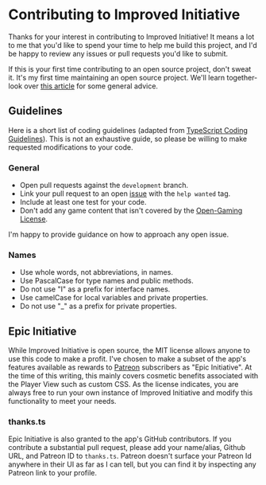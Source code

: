 # Contributing to Improved Initiative

Thanks for your interest in contributing to Improved Initiative! It means a lot to me that you'd like to spend your time to help me build this project, and I'd be happy to review any issues or pull requests you'd like to submit.

If this is your first time contributing to an open source project, don't sweat it. It's my first time maintaining an open source project. We'll learn together- look over [this article](https://opensource.guide/how-to-contribute/) for some general advice.

## Guidelines
Here is a short list of coding guidelines (adapted from [TypeScript Coding Guidelines](https://github.com/Microsoft/TypeScript/wiki/Coding-guidelines)). This is not an exhaustive guide, so please be willing to make requested modifications to your code.

### General
* Open pull requests against the `development` branch.
* Link your pull request to an open [issue](https://github.com/cynicaloptimist/improved-initiative/labels/help%20wanted) with the `help wanted` tag.
* Include at least one test for your code.
* Don't add any game content that isn't covered by the [Open-Gaming License](http://dnd.wizards.com/articles/features/systems-reference-document-srd).

I'm happy to provide guidance on how to approach any open issue.

### Names
* Use whole words, not abbreviations, in names.
* Use PascalCase for type names and public methods.
* Do not use "I" as a prefix for interface names.
* Use camelCase for local variables and private properties.
* Do not use "_" as a prefix for private properties.

## Epic Initiative
While Improved Initiative is open source, the MIT license allows anyone to use this code to make a profit. I've chosen to make a subset of the app's features available as rewards to [Patreon](https://www.patreon.com/improvedinitiative) subscribers as "Epic Initiative". At the time of this writing, this mainly covers cosmetic benefits associated with the Player View such as custom CSS. As the license indicates, you are always free to run your own instance of Improved Initiative and modify this functionality to meet your needs.

### thanks.ts
Epic Initiative is also granted to the app's GitHub contributors. If you contribute a substantial pull request, please add your name/alias, Github URL, and Patreon ID to `thanks.ts`. Patreon doesn't surface your Patreon Id anywhere in their UI as far as I can tell, but you can find it by inspecting any Patreon link to your profile.
